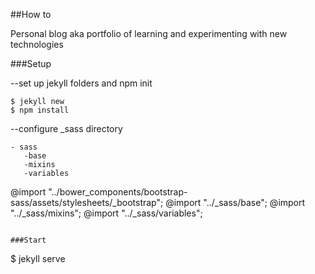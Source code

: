 ##How to

Personal blog aka portfolio of learning and experimenting with new technologies

###Setup

--set up jekyll folders and npm init 

```
$ jekyll new
$ npm install
```
--configure _sass directory

```
- sass
   -base 
   -mixins
   -variables
   ```
@import "../bower_components/bootstrap-sass/assets/stylesheets/_bootstrap";
@import "../_sass/base";
@import "../_sass/mixins";
@import "../_sass/variables";
```

###Start

```
$ jekyll serve
```





